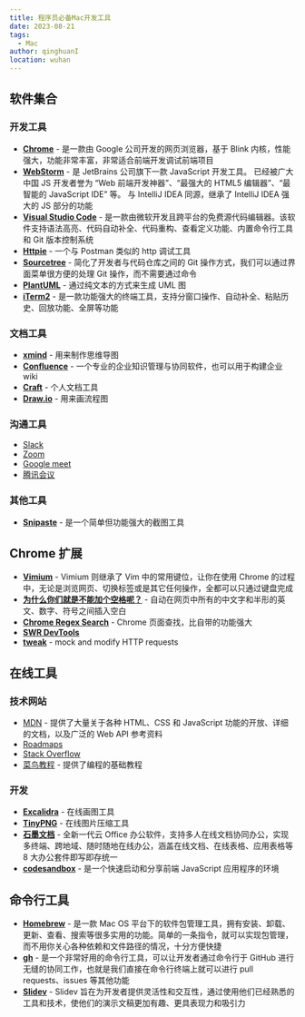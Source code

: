 ```yaml
---
title: 程序员必备Mac开发工具
date: 2023-08-21
tags:
  - Mac
author: qinghuanI
location: wuhan
---
```


## 软件集合

### 开发工具

- **[Chrome](https://www.google.cn/intl/zh-CN/chrome/)** - 是一款由 Google 公司开发的网页浏览器，基于 Blink 内核，性能强大，功能非常丰富，非常适合前端开发调试前端项目
- **[WebStorm](https://www.jetbrains.com/webstorm/)** - 是 JetBrains 公司旗下一款 JavaScript 开发工具。 已经被广大中国 JS 开发者誉为 “Web 前端开发神器”、“最强大的 HTML5 编辑器”、“最智能的 JavaScript IDE” 等。 与 IntelliJ IDEA 同源，继承了 IntelliJ IDEA 强大的 JS 部分的功能
- **[Visual Studio Code](https://code.visualstudio.com/)** - 是一款由微软开发且跨平台的免费源代码编辑器。该软件支持语法高亮、代码自动补全、代码重构、查看定义功能、内置命令行工具和 Git 版本控制系统
- **[Httpie](https://httpie.io/)** - 一个与 Postman 类似的 http 调试工具
- **[Sourcetree](https://www.sourcetreeapp.com/)** - 简化了开发者与代码仓库之间的 Git 操作方式，我们可以通过界面菜单很方便的处理 Git 操作，而不需要通过命令
- **[PlantUML](https://plantuml.com/zh/)** - 通过纯文本的方式来生成 UML 图
- **[iTerm2](https://iterm2.com/)** - 是一款功能强大的终端工具，支持分窗口操作、自动补全、粘贴历史、回放功能、全屏等功能

### 文档工具

- **[xmind](https://xmind.cn/)** - 用来制作思维导图
- **[Confluence](https://www.atlassian.com/zh/software/confluence)** - 一个专业的企业知识管理与协同软件，也可以用于构建企业 wiki
- **[Craft](https://www.craft.do/)** - 个人文档工具
- **[Draw.io](https://app.diagrams.net/)** - 用来画流程图

### 沟通工具

- [Slack](https://slack.com/intl/zh-hk/)
- [Zoom](https://zoom.us/)
- [Google meet](https://meet.google.com/)
- [腾讯会议](https://meeting.tencent.com/)

### 其他工具

- **[Snipaste](https://www.snipaste.com/)** - 是一个简单但功能强大的截图工具

## Chrome 扩展

- **[Vimium](https://chrome.google.com/webstore/detail/vimium/dbepggeogbaibhgnhhndojpepiihcmeb)** - Vimium 则继承了 Vim 中的常用键位，让你在使用 Chrome 的过程中，无论是浏览网页、切换标签或是其它任何操作，全都可以只通过键盘完成
- **[为什么你们就是不能加个空格呢？](https://chrome.google.com/webstore/detail/%E7%82%BA%E4%BB%80%E9%BA%BC%E4%BD%A0%E5%80%91%E5%B0%B1%E6%98%AF%E4%B8%8D%E8%83%BD%E5%8A%A0%E5%80%8B%E7%A9%BA%E6%A0%BC%E5%91%A2%EF%BC%9F/paphcfdffjnbcgkokihcdjliihicmbpd)** - 自动在网页中所有的中文字和半形的英文、数字、符号之间插入空白
- **[Chrome Regex Search](https://chrome.google.com/webstore/detail/chrome-regex-search/bpelaihoicobbkgmhcbikncnpacdbknn)** - Chrome 页面查找，比自带的功能强大
- **[SWR DevTools](https://chrome.google.com/webstore/detail/swr-devtools/liidbicegefhheghhjbomajjaehnjned)**
- **[tweak](https://chrome.google.com/webstore/detail/tweak-mock-and-modify-htt/feahianecghpnipmhphmfgmpdodhcapi)** - mock and modify HTTP requests

## 在线工具

### 技术网站

- [MDN](https://developer.mozilla.org/zh-CN/) - 提供了大量关于各种 HTML、CSS 和 JavaScript 功能的开放、详细的文档，以及广泛的 Web API 参考资料
- [Roadmaps](https://roadmap.sh/)
- [Stack Overflow](https://stackoverflow.com/)
- [菜鸟教程](https://www.runoob.com/) - 提供了编程的基础教程

### 开发

- **[Excalidra](https://handraw.top/)** - 在线画图工具
- **[TinyPNG](https://tinypng.com/)** - 在线图片压缩工具
- **[石墨文档](https://shimo.im/)** - 全新一代云 Office 办公软件，支持多人在线文档协同办公，实现多终端、跨地域、随时随地在线办公，涵盖在线文档、在线表格、应用表格等 8 大办公套件即写即存统一
- **[codesandbox](https://codesandbox.io/)** - 是一个快速启动和分享前端 JavaScript 应用程序的环境

## 命令行工具

- **[Homebrew](https://brew.sh/)** - 是一款 Mac OS 平台下的软件包管理工具，拥有安装、卸载、更新、查看、搜索等很多实用的功能。简单的一条指令，就可以实现包管理，而不用你关心各种依赖和文件路径的情况，十分方便快捷
- **[gh](https://cli.github.com/)** - 是一个非常好用的命令行工具，可以让开发者通过命令行于 GitHub 进行无缝的协同工作，也就是我们直接在命令行终端上就可以进行 pull requests、issues 等其他功能
- **[Slidev](https://cn.sli.dev/)** - Slidev 旨在为开发者提供灵活性和交互性，通过使用他们已经熟悉的工具和技术，使他们的演示文稿更加有趣、更具表现力和吸引力
